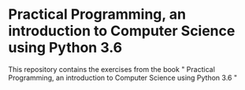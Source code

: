 # Practical Programming, an introduction to Computer Science using Python 3.6 

This repository contains the exercises from the book " Practical Programming, an introduction to Computer Science using Python 3.6 "
